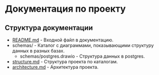 # Документация по проекту

## Структура документации

- [README.md](./README.md) - Входной файл в документацию.
- schemas/ - Каталог с диаграммами, показывающими структуру данных в разных базах.
    - schemas/postgres.drawio - Структура данных в postgres.
- [structure.md](./structure.md) - Структура проекта по каталогам.
- [architecture.md](./architecture.md) - Архитектура проекта.
